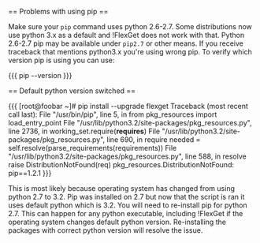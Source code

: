 == Problems with using pip ==

Make sure your `pip` command uses python 2.6-2.7. Some distributions now use python 3.x as a default and !FlexGet does not work with that. 
Python 2.6-2.7 pip may be available under `pip2.7` or other means. If you receive traceback that mentions python3.x you're using wrong pip.
To verify which version pip is using you can use:

{{{
pip --version
}}}


== Default python version switched ==

{{{
[root@foobar ~]# pip install --upgrade flexget
Traceback (most recent call last):
  File "/usr/bin/pip", line 5, in <module>
    from pkg_resources import load_entry_point
  File "/usr/lib/python3.2/site-packages/pkg_resources.py", line 2736, in <module>
    working_set.require(__requires__)
  File "/usr/lib/python3.2/site-packages/pkg_resources.py", line 690, in require
    needed = self.resolve(parse_requirements(requirements))
  File "/usr/lib/python3.2/site-packages/pkg_resources.py", line 588, in resolve
    raise DistributionNotFound(req)
pkg_resources.DistributionNotFound: pip==1.2.1
}}}

This is most likely because operating system has changed from using python 2.7 to 3.2. Pip was installed on 2.7 but now that the script is ran it uses default python which is 3.2. You will need to re-install pip for python 2.7. This can happen for any python executable, including !FlexGet if the operating system changes default python version. Re-installing the packages with correct python version will resolve the issue.